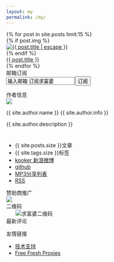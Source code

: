 ```yaml
---
layout: my
permalink: /my/
---
```


<div class="s_left_c clearfix">
{% for post in site.posts limit:15 %}
<div class="s_left_l clearfix"><div class="s_i_article">
		{% if post.img %}<div class="image clearfix"><a href="{{ post.url }}"><img src="{{ site.cdn_url }}{{ post.img }}" style="max-width:200px; max-height:200px;" alt="{{ post.title | escape }}" /></a></div>{% endif %}
		<div class="title"><a href="{{ post.url }}">{{ post.title }}</a></div>
<!--<div class="text">{{ post.description }}</div>-->
</div></div>
{% endfor %}</div></div>

<div class="sa_right clearfix">
<div class="sa_right_title"><span>邮箱订阅</span></div>
<div class="sa_search">
<form method="post" target="_blank" action="http://list.qq.com/cgi-bin/qf_compose_send">
<input value="qf_booked_feedback" name="t" type="hidden">
<input value="a74128e4e2870a02306bf01133ae8f61d7fd559751b992bd" name="id" type="hidden">
<input class="feed-mail-input" name="to" value="输入邮箱 订阅求富婆" onblur="if (this.value == '') {this.value = '输入邮箱 订阅求富婆';}" onfocus="if (this.value == '输入邮箱 订阅求富婆') {this.value = '';}" id="to" type="text"><input value="订阅" class="btn btn_slide" type="submit">
</form></div>

<div class="sa_articleinfo top_box">
<script type="text/javascript" src="http://exmail.qq.com/zh_CN/htmledition/js_biz/outerlogin.js"  charset="gb18030"></script>
<script type="text/javascript">
writeLoginPanel({domainlist:"qiufupo.com", mode:"vertical"});
</script>
</div>

<div class="s_i_r_title"><span>作者信息</span></div>
<div class="sa_articleinfo">
<div class="clearfix">
<div class="sa_avatar"><img src="{{ site.production_url }}/images/author.jpg"></div>
<div class="sa_text">
<p><span>{{ site.author.name }} {{ site.author.info }}</span></p>
<p>{{ site.author.description }}</p>
<p style="min-height:10px;"></p>
</div>
<ul class="clearfix sa_authorinfo">
<li><span class="s">{{ site.posts.size }}</span>文章</li>
<li><span class="s">{{ site.tags.size }}</span>标签</li>
<aside id="socials">
<li id="weibo"><a class="ir" href="http://weibo.com/mjjinc" title="新浪微博" rel="external">kooker 新浪微博</a></li>
<li id="github"><a class="ir" href="https://github.com/kooker" title="github" rel="external">github</a></li>
<li id="mp3"><a class="ir" href="http://kooker.duapp.com/mp3" title="MP3分享列表" rel="external">MP3分享列表</a></li>
<li id="rss"><a class="ir" href="{{ site.production_url }}/atom.xml" title="RSS" rel="external">RSS</a></li>
</aside>
</ul>
</div>
</div>

<div class="sa_right_title"><span>赞助商推广</span></div>
<div class="sa_articleinfo top_box">
<a href="http://s.click.taobao.com/t?e=m%3D2%26s%3D%2FSLDAqoF9AccQipKwQzePCperVdZeJviEViQ0P1Vf2kguMN8XjClAmb49CDgx3duPBt%2BcTtnoaIr3oTizfLsGtPgpUq3lV81gB%2FY1CvM8eurTn%2B86ghju%2Bdn1BbglxZYxUhy8exlzcq9AmARIwX9K%2BnbtOD3UdznPV1H2z0iQv9NkKVMHClW0QbMqOpFMIvnvjQXzzpXdTHGJe8N%2FwNpGw%3D%3D" target="_blank"><img src="http://gtms01.alicdn.com/tps/i1/T14a8XFrplXXXQQFY4-200-200.jpg" /></a>
</div>

<div class="sa_right_title"><span>二维码</span></div>
<div class="clearfix">
<img src="{{ site.production_url }}/images/er.jpg" alt="求富婆二维码"  style="padding-left: 25px;" />
</div>

<div class="sa_hotarticles">
<div class="sa_right_title_b">最新评论</div>
<ol class="ds-recent-comments" data-num-items="8" data-show-avatars="1" data-show-time="0" data-show-admin="0" data-excerpt-length="20"></ol>
</div>

<div class="sa_hotarticles">
<div class="sa_right_title_b">友情链接</div>
<ul>
<li><a href="http://www.kooker.jp" title="">技术支持</a></li>
<li><a href="https://list.kooker.jp/" title="Free Fresh Proxy List Updated Daily" target="_blank">Free Fresh Proxies</a></li>
</ul>
</div>

</div><!-- End  sa_right-->